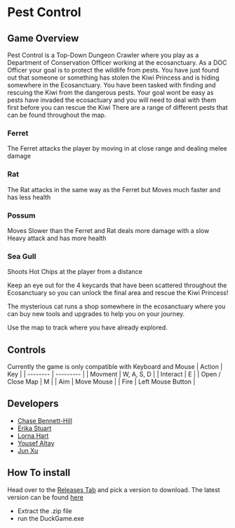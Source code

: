 # Pest Control
## Game Overview
Pest Control is a Top-Down Dungeon Crawler where you play as a Department of Conservation Officer working at the ecosanctuary.
As a DOC Officer your goal is to protect the wildlife from pests.
You have just found out that someone or something has stolen the Kiwi Princess and is hiding somewhere in the Ecosanctuary.
You have been tasked with finding and rescuing the Kiwi from the dangerous pests.
Your goal wont be easy as pests have invaded the ecosactuary and you will need to deal with them first before you can rescue the Kiwi
There are a range of different pests that can be found throughout the map.

### Ferret
The Ferret attacks the player by moving in at close range and dealing melee damage
### Rat
The Rat attacks in the same way as the Ferret but Moves much faster and has less health
### Possum
Moves Slower than the Ferret and Rat deals more damage with a slow Heavy attack and has more health
### Sea Gull 
Shoots Hot Chips at the player from a distance


Keep an eye out for the 4 keycards that have been scattered throughout the Ecosanctuary so you can unlock the final area and rescue the Kiwi Princess!

The mysterious cat runs a shop somewhere in the ecosanctuary where you can buy new tools and upgrades to help you on your journey. 

Use the map to track where you have already explored.


## Controls
Currently the game is only compatible with Keyboard and Mouse
| Action | Key |
| -------- | --------- | 
| Movment | W, A, S, D |
| Interact | E | 
| Open / Close Map | M |
| Aim | Move Mouse |
| Fire | Left Mouse Button |



## Developers
- [Chase Bennett-Hill](https://github.com/ChaseBENNC9)
- [Erika Stuart](https://github.com/erokasyuart)
- [Lorna Hart](https://github.com/hartgit)
- [Yousef Altay](https://github.com/3MKJOE58)
- [Jun Xu](https://github.com/YJunX)


## How To install 
Head over to the [Releases Tab](https://github.com/OtagoPolytechnic/Studio5-6-Game/releases) and pick a version to download.  The latest version can be found [here](https://github.com/OtagoPolytechnic/Studio5-6-Game/releases/latest)

- Extract the .zip file
- run the DuckGame.exe 
